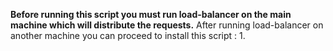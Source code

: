 **Before running this script you must run load-balancer on the main machine which will distribute the requests.** After running load-balancer on another machine you can proceed to install this script :
1. 